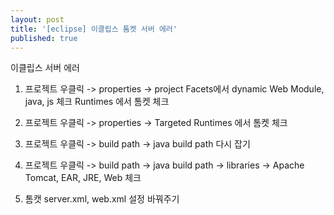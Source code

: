 ```yaml
---
layout: post
title: '[eclipse] 이클립스 톰켓 서버 에러'
published: true
---
```

이클립스 서버 에러

1. 프로젝트 우클릭 -> properties -> project Facets에서 dynamic Web Module, java, js 체크 Runtimes 에서 톰켓 체크

2. 프로젝트 우클릭 -> properties -> Targeted Runtimes 에서 톰켓 체크

3. 프로젝트 우클릭 -> build path -> java build path 다시 잡기

4. 프로젝트 우클릭 -> build path -> java build path -> libraries -> Apache Tomcat, EAR, JRE, Web 체크

5. 톰캣 server.xml, web.xml 설정 바꿔주기
